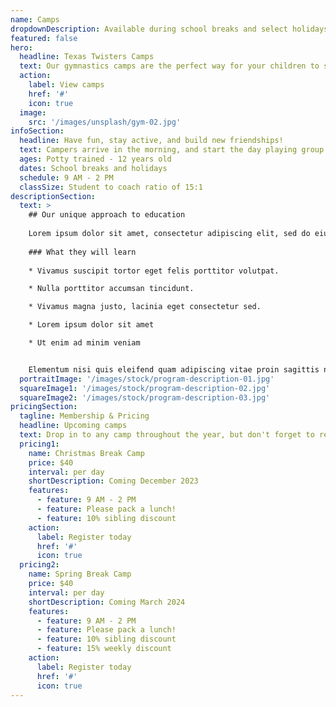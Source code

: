 ```yaml
---
name: Camps
dropdownDescription: Available during school breaks and select holidays.
featured: false
hero:
  headline: Texas Twisters Camps
  text: Our gymnastics camps are the perfect way for your children to stay active and have fun during school breaks. They'll learn new skills, make new friends, and enjoy new games!
  action:
    label: View camps
    href: '#'
    icon: true
  image:
    src: '/images/unsplash/gym-02.jpg'
infoSection:
  headline: Have fun, stay active, and build new friendships!
  text: Campers arrive in the morning, and start the day playing group games. They are then divided by age and skill level to run through gymnastics rotations. After a break for lunch, we will introduce more games and free time. Your kids won't want to miss this!
  ages: Potty trained - 12 years old
  dates: School breaks and holidays
  schedule: 9 AM - 2 PM
  classSize: Student to coach ratio of 15:1
descriptionSection:
  text: >
    ## Our unique approach to education
            
    Lorem ipsum dolor sit amet, consectetur adipiscing elit, sed do eiusmod tempor incididunt ut labore et dolore magna aliqua. Nisl pretium fusce id velit ut. Id porta nibh venenatis cras sed felis eget velit. Ut morbi tincidunt augue interdum velit. Ipsum faucibus vitae aliquet nec ullamcorper sit amet. Viverra orci sagittis eu volutpat odio facilisis mauris. Diam quis enim lobortis scelerisque fermentum. Viverra mauris in aliquam sem fringilla. 
        
    ### What they will learn
          
    * Vivamus suscipit tortor eget felis porttitor volutpat.

    * Nulla porttitor accumsan tincidunt.

    * Vivamus magna justo, lacinia eget consectetur sed.

    * Lorem ipsum dolor sit amet

    * Ut enim ad minim veniam


    Elementum nisi quis eleifend quam adipiscing vitae proin sagittis nisl. Viverra vitae congue eu consequat ac felis donec et odio. Euismod nisi porta lorem mollis aliquam ut porttitor. Sed nisi lacus sed viverra tellus. Augue lacus viverra vitae congue eu consequat ac felis donec. Elementum pulvinar etiam non quam lacus. Ut venenatis tellus in metus vulputate. Ultrices dui sapien eget mi proin sed libero enim. Id velit ut tortor pretium viverra suspendisse.
  portraitImage: '/images/stock/program-description-01.jpg'
  squareImage1: '/images/stock/program-description-02.jpg'
  squareImage2: '/images/stock/program-description-03.jpg'
pricingSection:
  tagline: Membership & Pricing
  headline: Upcoming camps
  text: Drop in to any camp throughout the year, but don't forget to reserve your child's spot. We look forward to spending the day with your camper!
  pricing1:
    name: Christmas Break Camp
    price: $40
    interval: per day
    shortDescription: Coming December 2023
    features:
      - feature: 9 AM - 2 PM
      - feature: Please pack a lunch!
      - feature: 10% sibling discount
    action:
      label: Register today
      href: '#'
      icon: true
  pricing2:
    name: Spring Break Camp
    price: $40
    interval: per day
    shortDescription: Coming March 2024
    features:
      - feature: 9 AM - 2 PM
      - feature: Please pack a lunch!
      - feature: 10% sibling discount
      - feature: 15% weekly discount
    action:
      label: Register today
      href: '#'
      icon: true
---
```

